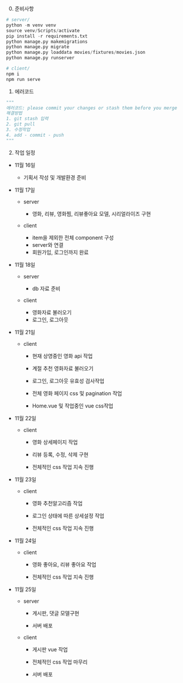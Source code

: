 0. 준비사항

```python
# server/
python -m venv venv
source venv/Scripts/activate
pip install -r requirements.txt
python manage.py makemigrations
python manage.py migrate
python manage.py loaddata movies/fixtures/movies.json
python manage.py runserver

# client/
npm i
npm run serve
```

1. 에러코드

```python
"""
에러코드: please commit your changes or stash them before you merge
해결방법
1. git stash 입력
2. git pull
3. 수정작업
4. add - commit - push
"""
```

2. 작업 일정
- 11월 16일
  
  - 기획서 작성 및 개발환경 준비

- 11월 17일
  
  - server
    
    - 영화, 리뷰, 영화찜, 리뷰좋아요 모델, 시리얼라이즈 구현
  
  - client
    
    - item을 제외한 전체 component 구성
    - server와 연결
    - 회원가입, 로그인까지 완료

- 11월 18일
  
  - server
    
    - db 자료 준비
  
  - client 
    
    - 영화자료 불러오기
    - 로그인, 로그아웃

- 11월 21일
  
  - client
    
    - 현재 상영중인 영화 api 작업
    
    - 계절 추천 영화자료 불러오기
    
    - 로그인, 로그아웃 유효성 검사작업
    
    - 전체 영화 페이지 css 및 pagination 작업
    
    - Home.vue 및 작업중인 vue css작업

- 11월 22일
  
  - client
    
    - 영화 상세페이지 작업
    
    - 리뷰 등록, 수정, 삭제 구현
    
    - 전체적인 css 작업 지속 진행

- 11월 23일
  
  - client
    
    - 영화 추천알고리즘 작업
    
    - 로그인 상태에 따른 상세설정 작업
    
    - 전체적인 css 작업 지속 진행

- 11월 24일
  
  - client
    
    - 영화 좋아요, 리뷰 좋아요 작업
    
    - 전체적인 css 작업 지속 진행

- 11월 25일
  
  - server
    
    - 게시판, 댓글 모델구현
    
    - 서버 배포
  
  - client
    
    - 게시판 vue 작업
    
    - 전체적인 css 작업 마무리
    
    - 서버 배포




